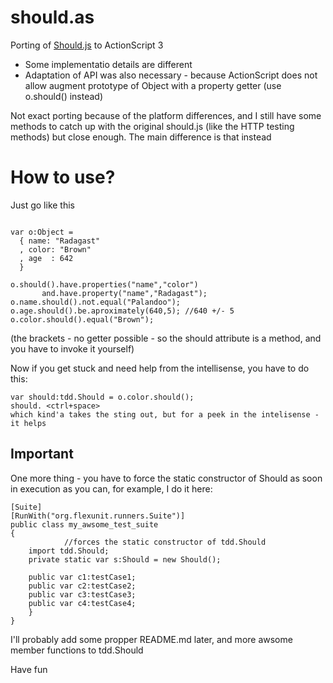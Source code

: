 should.as
=========

Porting of [Should.js](https://github.com/visionmedia/should.js)  to ActionScript 3

* Some implementatio details are different
* Adaptation of API was also necessary - because ActionScript does not allow augment prototype of Object with a property getter
  (use o.should() instead)

Not exact porting because of the platform differences, and I still have some methods to catch up with the original should.js (like the HTTP testing methods) but close enough. The main difference is that instead


How to use?
===========

Just go like this

```

var o:Object = 
  { name: "Radagast"
  , color: "Brown"
  , age  : 642
  }

o.should().have.properties("name","color")
       and.have.property("name","Radagast");
o.name.should().not.equal("Palandoo");
o.age.should().be.aproximately(640,5); //640 +/- 5 
o.color.should().equal("Brown");
```

(the brackets - no getter possible - so the should attribute is a method, and you have to invoke it yourself)

Now if you get stuck and need help from the intellisense, you have to do this:

```
var should:tdd.Should = o.color.should();
should. <ctrl+space>
which kind'a takes the sting out, but for a peek in the intelisense - it helps
```

Important
---------

One more thing - you have to force the static constructor of Should as soon in execution as you can, for example, I do it here:

```
[Suite]
[RunWith("org.flexunit.runners.Suite")]
public class my_awsome_test_suite
{
            //forces the static constructor of tdd.Should
    import tdd.Should;
    private static var s:Should = new Should(); 

    public var c1:testCase1;
    public var c2:testCase2;
    public var c3:testCase3;
    public var c4:testCase4;
    }
}
```    
    
I'll probably add some propper README.md later, and more awsome member functions to tdd.Should

Have fun

  
